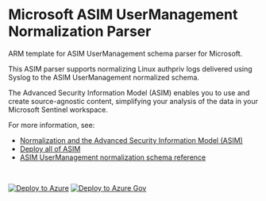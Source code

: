 # Microsoft ASIM UserManagement Normalization Parser

ARM template for ASIM UserManagement schema parser for Microsoft.

This ASIM parser supports normalizing Linux authpriv logs delivered using Syslog to the ASIM UserManagement normalized schema.


The Advanced Security Information Model (ASIM) enables you to use and create source-agnostic content, simplifying your analysis of the data in your Microsoft Sentinel workspace.

For more information, see:

- [Normalization and the Advanced Security Information Model (ASIM)](https://aka.ms/AboutASIM)
- [Deploy all of ASIM](https://aka.ms/DeployASIM)
- [ASIM UserManagement normalization schema reference](https://aka.ms/ASimUserManagementDoc)

<br>

[![Deploy to Azure](https://aka.ms/deploytoazurebutton)](https://portal.azure.com/#create/Microsoft.Template/uri/https%3A%2F%2Fraw.githubusercontent.com%2FAzure%2FAzure-Sentinel%2Fmaster%2FParsers%2FASimUserManagement%2FARM%2FASimUserManagementLinuxAuthpriv%2FASimUserManagementLinuxAuthpriv.json) [![Deploy to Azure Gov](https://aka.ms/deploytoazuregovbutton)](https://portal.azure.us/#create/Microsoft.Template/uri/https%3A%2F%2Fraw.githubusercontent.com%2FAzure%2FAzure-Sentinel%2Fmaster%2FParsers%2FASimUserManagement%2FARM%2FASimUserManagementLinuxAuthpriv%2FASimUserManagementLinuxAuthpriv.json)
